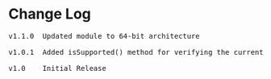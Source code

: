 # Change Log
<pre>
v1.1.0  Updated module to 64-bit architecture

v1.0.1	Added isSupported() method for verifying the current device can use iCloud.

v1.0    Initial Release
